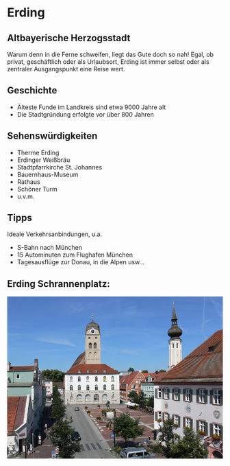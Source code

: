 # Erding
## Altbayerische Herzogsstadt

Warum denn in die Ferne schweifen, liegt das Gute doch so nah! Egal, ob privat, geschäftlich oder als Urlaubsort, Erding ist immer selbst oder als zentraler Ausgangspunkt eine Reise wert.

## Geschichte

* Älteste Funde im Landkreis sind etwa 9000 Jahre alt
* Die Stadtgründung erfolgte vor über 800 Jahren

## Sehenswürdigkeiten

* Therme Erding
* Erdinger Weißbräu
* Stadtpfarrkirche St. Johannes
* Bauernhaus-Museum
* Rathaus
* Schöner Turm
* u.v.m.

## Tipps

Ideale Verkehrsanbindungen, u.a.
* S-Bahn nach München
* 15 Autominuten zum Flughafen München
* Tagesausflüge zur Donau, in die Alpen usw...

## Erding Schrannenplatz:
![Hier kommt ein png rein!](/Erding2009.png)
